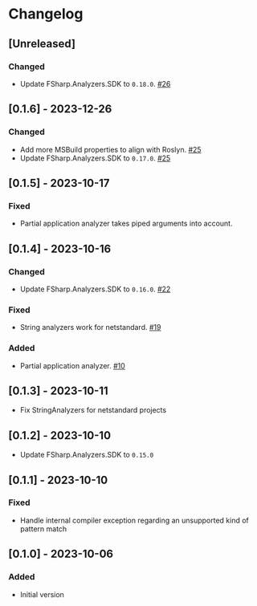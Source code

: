 # Changelog

## [Unreleased]

### Changed
* Update FSharp.Analyzers.SDK to `0.18.0`. [#26](https://github.com/G-Research/fsharp-analyzers/pull/26)

## [0.1.6] - 2023-12-26

### Changed
* Add more MSBuild properties to align with Roslyn. [#25](https://github.com/G-Research/fsharp-analyzers/pull/25)
* Update FSharp.Analyzers.SDK to `0.17.0`. [#25](https://github.com/G-Research/fsharp-analyzers/pull/25)

## [0.1.5] - 2023-10-17

### Fixed
* Partial application analyzer takes piped arguments into account.

## [0.1.4] - 2023-10-16

### Changed
* Update FSharp.Analyzers.SDK to `0.16.0`. [#22](https://github.com/G-Research/fsharp-analyzers/pull/22)

### Fixed
* String analyzers work for netstandard. [#19](https://github.com/G-Research/fsharp-analyzers/pull/19)

### Added
* Partial application analyzer. [#10](https://github.com/G-Research/fsharp-analyzers/pull/10)

## [0.1.3] - 2023-10-11
* Fix StringAnalyzers for netstandard projects

## [0.1.2] - 2023-10-10
* Update FSharp.Analyzers.SDK to `0.15.0`

## [0.1.1] - 2023-10-10

### Fixed
* Handle internal compiler exception regarding an unsupported kind of pattern match

## [0.1.0] - 2023-10-06

### Added
* Initial version
